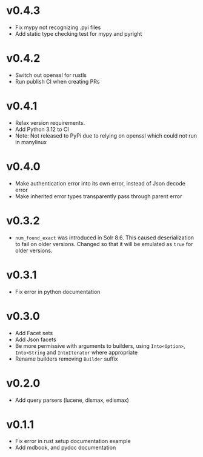 # v0.4.3
* Fix mypy not recognizing .pyi files
* Add static type checking test for mypy and pyright

# v0.4.2
* Switch out openssl for rustls
* Run publish CI when creating PRs

# v0.4.1
* Relax version requirements. 
* Add Python 3.12 to CI
* Note: Not released to PyPi due to relying on openssl which could not run in manylinux

# v0.4.0
* Make authentication error into its own error, instead of Json decode error
* Make inherited error types transparently pass through parent error

# v0.3.2
* `num_found_exact` was introduced in Solr 8.6. This caused deserialization to fail on older versions.
  Changed so that it will be emulated as `true` for older versions.

# v0.3.1
* Fix error in python documentation

# v0.3.0
* Add Facet sets
* Add Json facets
* Be more permissive with arguments to builders, using `Into<Option>`, `Into<String` and `IntoIterator` where appropriate
* Rename builders removing `Builder` suffix

# v0.2.0
* Add query parsers (lucene, dismax, edismax)

# v0.1.1
* Fix error in rust setup documentation example
* Add mdbook, and pydoc documentation